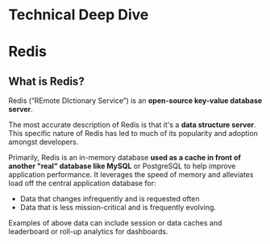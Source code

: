 # Technical Deep Dive

# Redis

## What is Redis?
Redis (“REmote DIctionary Service”) is an **open-source key-value database server**.

The most accurate description of Redis is that it's a **data structure server**. This specific nature of Redis has led to much of its popularity and adoption amongst developers.

<image1>

Primarily, Redis is an in-memory database **used as a cache in front of another "real" database like MySQL** or PostgreSQL to help improve application performance. It leverages the speed of memory and alleviates load off the central application database for:

- Data that changes infrequently  and is requested often
- Data that is less mission-critical and is frequently evolving.

Examples of above data can include session or data caches and leaderboard or roll-up analytics for dashboards.

<image-2>
